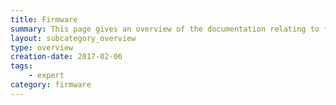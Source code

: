 ```yaml
---
title: Firmware
summary: This page gives an overview of the documentation relating to firmware.
layout: subcategory_overview
type: overview
creation-date: 2017-02-06
tags: 
    - expert
category: firmware
---
```


